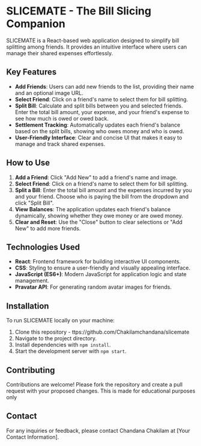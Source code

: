 # SLICEMATE - The Bill Slicing Companion

SLICEMATE is a React-based web application designed to simplify bill splitting among friends. It provides an intuitive interface where users can manage their shared expenses effortlessly.

## Key Features

- **Add Friends**: Users can add new friends to the list, providing their name and an optional image URL.
- **Select Friend**: Click on a friend's name to select them for bill splitting.
- **Split Bill**: Calculate and split bills between you and selected friends. Enter the total bill amount, your expense, and your friend's expense to see how much is owed or owed back.
- **Settlement Tracking**: Automatically updates each friend's balance based on the split bills, showing who owes money and who is owed.
- **User-Friendly Interface**: Clear and concise UI that makes it easy to manage and track shared expenses.

## How to Use

1. **Add a Friend**: Click "Add New" to add a friend's name and image.
2. **Select Friend**: Click on a friend's name to select them for bill splitting.
3. **Split a Bill**: Enter the total bill amount and the expenses incurred by you and your friend. Choose who is paying the bill from the dropdown and click "Split Bill".
4. **View Balances**: The application updates each friend's balance dynamically, showing whether they owe money or are owed money.
5. **Clear and Reset**: Use the "Close" button to clear selections or "Add New" to add more friends.

## Technologies Used

- **React**: Frontend framework for building interactive UI components.
- **CSS**: Styling to ensure a user-friendly and visually appealing interface.
- **JavaScript (ES6+)**: Modern JavaScript for application logic and state management.
- **Pravatar API**: For generating random avatar images for friends.

## Installation

To run SLICEMATE locally on your machine:

1. Clone this repository - ttps://github.com/Chakilamchandana/slicemate
2. Navigate to the project directory.
3. Install dependencies with `npm install`.
4. Start the development server with `npm start`.

## Contributing

Contributions are welcome! Please fork the repository and create a pull request with your proposed changes. This is made for educational purposes only

## Contact

For any inquiries or feedback, please contact Chandana Chakilam at [Your Contact Information].
